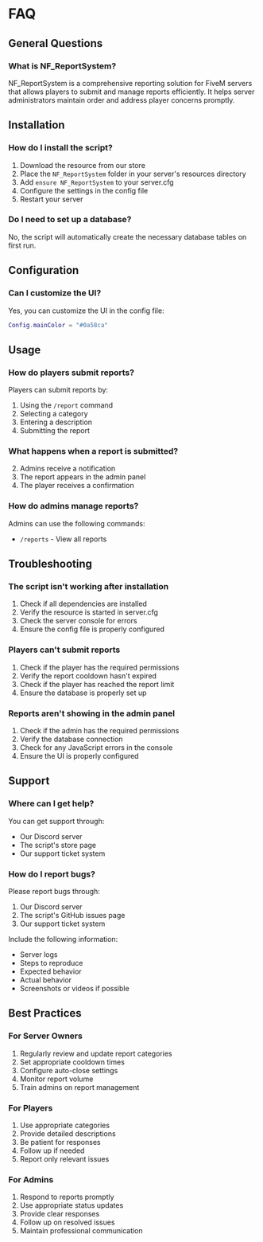 # FAQ

## General Questions

### What is NF_ReportSystem?
NF_ReportSystem is a comprehensive reporting solution for FiveM servers that allows players to submit and manage reports efficiently. It helps server administrators maintain order and address player concerns promptly.


## Installation

### How do I install the script?
1. Download the resource from our store
2. Place the `NF_ReportSystem` folder in your server's resources directory
3. Add `ensure NF_ReportSystem` to your server.cfg
4. Configure the settings in the config file
5. Restart your server

### Do I need to set up a database?
No, the script will automatically create the necessary database tables on first run.

## Configuration



### Can I customize the UI?
Yes, you can customize the UI in the config file:
```lua
Config.mainColor = "#0a58ca"
```

## Usage

### How do players submit reports?
Players can submit reports by:
1. Using the `/report` command
2. Selecting a category
3. Entering a description
4. Submitting the report

### What happens when a report is submitted?
2. Admins receive a notification
3. The report appears in the admin panel
4. The player receives a confirmation

### How do admins manage reports?
Admins can use the following commands:
- `/reports` - View all reports

## Troubleshooting

### The script isn't working after installation
1. Check if all dependencies are installed
2. Verify the resource is started in server.cfg
3. Check the server console for errors
4. Ensure the config file is properly configured

### Players can't submit reports
1. Check if the player has the required permissions
2. Verify the report cooldown hasn't expired
3. Check if the player has reached the report limit
4. Ensure the database is properly set up

### Reports aren't showing in the admin panel
1. Check if the admin has the required permissions
2. Verify the database connection
3. Check for any JavaScript errors in the console
4. Ensure the UI is properly configured

## Support

### Where can I get help?
You can get support through:
- Our Discord server
- The script's store page
- Our support ticket system

### How do I report bugs?
Please report bugs through:
1. Our Discord server
2. The script's GitHub issues page
3. Our support ticket system

Include the following information:
- Server logs
- Steps to reproduce
- Expected behavior
- Actual behavior
- Screenshots or videos if possible

## Best Practices

### For Server Owners
1. Regularly review and update report categories
2. Set appropriate cooldown times
3. Configure auto-close settings
4. Monitor report volume
5. Train admins on report management

### For Players
1. Use appropriate categories
2. Provide detailed descriptions
3. Be patient for responses
4. Follow up if needed
5. Report only relevant issues

### For Admins
1. Respond to reports promptly
2. Use appropriate status updates
3. Provide clear responses
4. Follow up on resolved issues
5. Maintain professional communication 